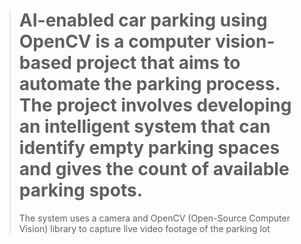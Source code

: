> # AI-enabled car parking using OpenCV is a computer vision-based project that aims to automate the parking process. The project involves developing an intelligent system that can identify empty parking spaces and gives the count of available parking spots.
> The system uses a camera and OpenCV (Open-Source Computer Vision) library to capture live video footage of the parking lot
